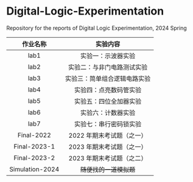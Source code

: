 # Digital-Logic-Experimentation

Repository for the reports of Digital Logic Experimentation, 2024 Spring

|    作业名称     |           实验内容           |
| :-------------: | :--------------------------: |
|      lab1       |      实验一：示波器实验      |
|      lab2       |  实验二：与非门电路测试实验  |
|      lab3       | 实验三：简单组合逻辑电路实验 |
|      lab4       |    实验四：点亮数码管实验    |
|      lab5       |    实验五：四位全加器实验    |
|      lab6       |      实验六：计数器实验      |
|      lab7       |    实验七：串行密码锁实验    |
|   Final-2022    |  2022 年期末考试题（之一）   |
|  Final-2023-1   |  2023 年期末考试题（之一）   |
|  Final-2023-2   |  2023 年期末考试题（之二）   |
| Simulation-2024 |    ~~随便找的一道模拟题~~    |
